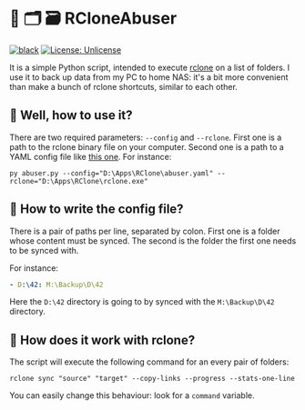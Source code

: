 # 📁 🗂️ 🗃 RCloneAbuser

[![black](https://github.com/vkostyanetsky/Todozer/actions/workflows/black.yml/badge.svg)](https://github.com/vkostyanetsky/Todozer/actions/workflows/black.yml) [![License: Unlicense](https://img.shields.io/badge/license-Unlicense-blue.svg)](http://unlicense.org/)

It is a simple Python script, intended to execute [rclone](https://rclone.org) on a list of folders. I use it to back up data from my PC to home NAS: it's a bit more convenient than make a bunch of rclone shortcuts, similar to each other.

## 🤨 Well, how to use it?

There are two required parameters: `--config` and `--rclone`. First one is a path to the rclone binary file on your computer. Second one is a path to a YAML config file like [this one](config.yaml). For instance:

```commandline
py abuser.py --config="D:\Apps\RClone\abuser.yaml" --rclone="D:\Apps\RClone\rclone.exe"
```

## 🙂 How to write the config file?

There is a pair of paths per line, separated by colon. First one is a folder whose content must be synced. The second is the folder the first one needs to be synced with.  

For instance:

```yaml
- D:\42: M:\Backup\D\42
```

Here the `D:\42` directory is going to by synced with the `M:\Backup\D\42` directory. 

## 🧐 How does it work with rclone?

The script will execute the following command for an every pair of folders:

```commandline
rclone sync "source" "target" --copy-links --progress --stats-one-line
```

You can easily change this behaviour: look for a `command` variable.